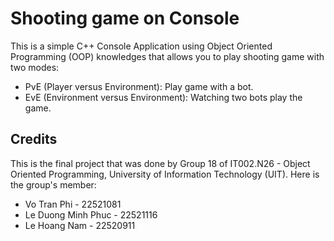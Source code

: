 # Shooting game on Console

This is a simple C++ Console Application using Object Oriented Programming (OOP) knowledges that allows you to play shooting game with two modes:
- PvE (Player versus Environment): Play game with a bot.
- EvE (Environment versus Environment): Watching two bots play the game.

## Credits
This is the final project that was done by Group 18 of IT002.N26 - Object Oriented Programming, University of Information Technology (UIT). Here is the group's member:
- Vo Tran Phi - 22521081
- Le Duong Minh Phuc - 22521116
- Le Hoang Nam - 22520911